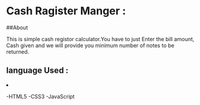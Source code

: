 # Cash Ragister Manger : 

##About

This is simple cash registor calculator.You have to just Enter the bill amount, <br>
Cash given and we will provide you minimum number of notes to be returned.


## language Used : 
<li>
 
 -HTML5
 -CSS3
 -JavaScript
 
 </li>

